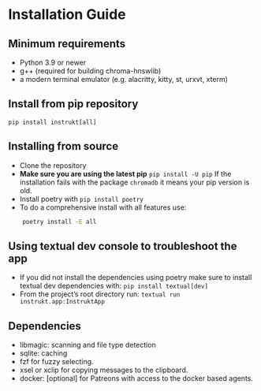 <a id="installation-guide"></a>

# Installation Guide

<a id="minimum-requirements"></a>

## Minimum requirements

- Python 3.9 or newer
- g++ (required for building chroma-hnswlib)
- a modern terminal emulator (e.g. alacritty, kitty, st, urxvt, xterm)

<a id="install-from-pip-repository"></a>

## Install from pip repository

`pip install instrukt[all]`

<a id="installing-from-source"></a>

## Installing from source

- Clone the repository
- **Make sure you are using the latest pip** `pip install -U pip`
  If the installation fails with the package `chromadb` it means
  your pip version is old.
- Install poetry with `pip install poetry`
- To do a comprehensive install with all features use:

```sh
    poetry install -E all
```

<a id="using-textual-dev-console-to-troubleshoot-the-app"></a>

## Using textual dev console to troubleshoot the app

- If you did not install the dependencies using poetry make sure to install textual dev
  dependencies with: `pip install textual[dev]`
- From the project’s root directory run: `textual run instrukt.app:InstruktApp`

<a id="dependencies"></a>

## Dependencies

- libmagic: scanning and file type detection
- sqlite: caching
- fzf for fuzzy selecting.
- xsel or xclip for copying messages to the clipboard.
- docker: [optional] for Patreons with access to the docker based agents.
